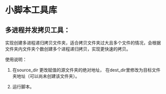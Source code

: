 # 小脚本工具库
## 多进程并发拷贝工具：
实现创建多进程递归拷贝文件夹，适合拷贝文件夹过大且多个文件的情况，会根据文件夹内文件夹个数创建多个进程递归拷贝，实现更快速的拷贝。 

使用说明：  

1. 在source_dir 更改赋值的源文件夹的绝对地址， 在dest_dir里修改为目标文件夹地址（可以尚未创建该文件夹）。

2. 运行脚本。
